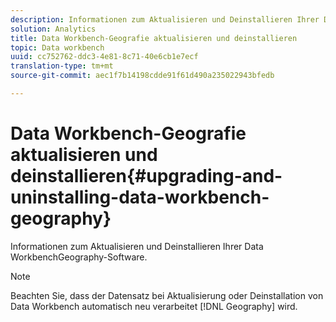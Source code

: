 ```yaml
---
description: Informationen zum Aktualisieren und Deinstallieren Ihrer Data WorkbenchGeography-Software.
solution: Analytics
title: Data Workbench-Geografie aktualisieren und deinstallieren
topic: Data workbench
uuid: cc752762-ddc3-4e81-8c71-40e6cb1e7ecf
translation-type: tm+mt
source-git-commit: aec1f7b14198cdde91f61d490a235022943bfedb

---
```



# Data Workbench-Geografie aktualisieren und deinstallieren{#upgrading-and-uninstalling-data-workbench-geography}

Informationen zum Aktualisieren und Deinstallieren Ihrer Data WorkbenchGeography-Software.

>[!NOTE]
>
>Beachten Sie, dass der Datensatz bei Aktualisierung oder Deinstallation von Data Workbench automatisch neu verarbeitet [!DNL Geography] wird.

